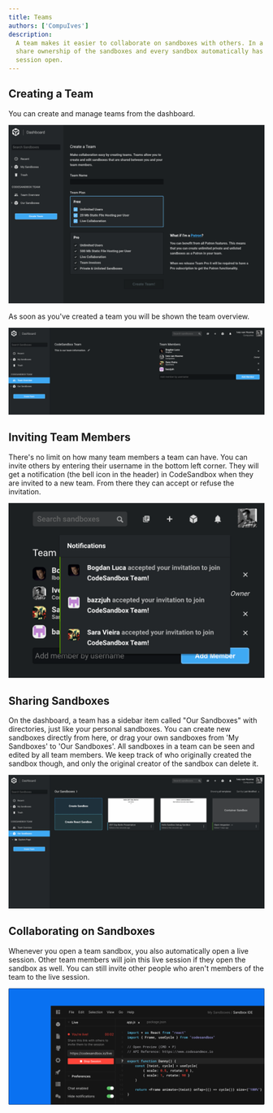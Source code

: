 ```yaml
---
title: Teams
authors: ['CompuIves']
description:
  A team makes it easier to collaborate on sandboxes with others. In a team you
  share ownership of the sandboxes and every sandbox automatically has a live
  session open.
---
```


## Creating a Team

You can create and manage teams from the dashboard.

![Create Team](./images/team-create.png)

As soon as you've created a team you will be shown the team overview.

![Team Overview](./images/team-overview.png)

## Inviting Team Members

There's no limit on how many team members a team can have. You can invite others
by entering their username in the bottom left corner. They will get a
notification (the bell icon in the header) in CodeSandbox when they are invited
to a new team. From there they can accept or refuse the invitation.

![Team Notifications](./images/team-invite.png)

## Sharing Sandboxes

On the dashboard, a team has a sidebar item called "Our Sandboxes" with
directories, just like your personal sandboxes. You can create new sandboxes
directly from here, or drag your own sandboxes from 'My Sandboxes' to 'Our
Sandboxes'. All sandboxes in a team can be seen and edited by all team members.
We keep track of who originally created the sandbox though, and only the
original creator of the sandbox can delete it.

![Team Sandboxes](./images/team-sandboxes.png)

## Collaborating on Sandboxes

Whenever you open a team sandbox, you also automatically open a live session.
Other team members will join this live session if they open the sandbox as well.
You can still invite other people who aren't members of the team to the live
session.

![Going Live](./images/live-live.png)
